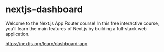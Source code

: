 # nextjs-dashboard
Welcome to the Next.js App Router course! In this free interactive course, you'll learn the main features of Next.js by building a full-stack web application.

https://nextjs.org/learn/dashboard-app
